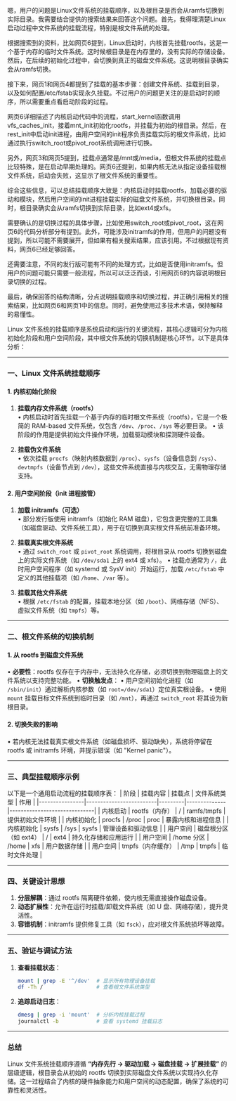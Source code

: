 嗯，用户的问题是Linux文件系统的挂载顺序，以及根目录是否会从ramfs切换到实际目录。我需要结合提供的搜索结果来回答这个问题。首先，我得理清楚Linux启动过程中文件系统的挂载流程，特别是根文件系统的处理。

根据搜索到的资料，比如网页6提到，Linux启动时，内核首先挂载rootfs，这是一个基于内存的临时文件系统。这时候根目录是在内存里的，没有实际的存储设备。然后，在后续的初始化过程中，会切换到真正的磁盘文件系统。这说明根目录确实会从ramfs切换。

接下来，网页1和网页4都提到了挂载的基本步骤：创建文件系统、挂载到目录，以及如何配置/etc/fstab实现永久挂载。不过用户的问题更关注的是启动时的顺序，所以需要重点看启动阶段的过程。

网页6详细描述了内核启动代码中的流程，start_kernel函数调用vfs_caches_init，接着mnt_init初始化rootfs，并挂载为初始的根目录。然后，在rest_init中启动init进程，由用户空间的init程序负责挂载实际的根文件系统，比如通过执行switch_root或pivot_root系统调用进行切换。

另外，网页3和网页5提到，挂载点通常是/mnt或/media，但根文件系统的挂载点比较特殊，是在启动早期处理的。网页6还提到，如果内核无法从指定设备挂载根文件系统，启动会失败，这显示了根文件系统的重要性。

综合这些信息，可以总结挂载顺序大致是：内核启动时挂载rootfs，加载必要的驱动和模块，然后用户空间的init进程挂载实际的磁盘文件系统，并切换根目录。同时，根目录确实会从ramfs切换到实际目录，比如ext4或xfs。

需要确认的是切换过程的具体步骤，比如使用switch_root或pivot_root，这在网页6的代码分析部分有提到。此外，可能涉及initramfs的作用，但用户的问题没有提到，所以可能不需要展开，但如果有相关搜索结果，应该引用。不过根据现有资料，网页6已经足够回答。

还需要注意，不同的发行版可能有不同的处理方式，比如是否使用initramfs。但用户的问题可能只需要一般流程，所以可以泛泛而谈，引用网页6的内容说明根目录切换的过程。

最后，确保回答的结构清晰，分点说明挂载顺序和切换过程，并正确引用相关的搜索结果，比如网页6和网页1中的信息。同时，避免使用过多技术术语，保持解释的易懂性。




Linux 文件系统的挂载顺序是系统启动和运行的关键流程，其核心逻辑可分为内核初始化阶段和用户空间阶段，其中根文件系统的切换机制是核心环节。以下是具体分析：

---

### **一、Linux 文件系统挂载顺序**
#### **1. 内核初始化阶段**
1. **挂载内存文件系统（rootfs）**  
   • 内核启动时首先挂载一个基于内存的临时根文件系统（rootfs），它是一个极简的 RAM-based 文件系统，仅包含 `/dev`、`/proc`、`/sys` 等必要目录。
   • 该阶段的作用是提供初始文件操作环境，加载驱动模块和探测硬件设备。

2. **挂载伪文件系统**  
   • 依次挂载 `procfs`（映射内核数据到 `/proc`）、`sysfs`（设备信息到 `/sys`）、`devtmpfs`（设备节点到 `/dev`），这些文件系统直接与内核交互，无需物理存储支持。

#### **2. 用户空间阶段（init 进程接管）**
1. **加载 initramfs（可选）**  
   • 部分发行版使用 initramfs（初始化 RAM 磁盘），它包含更完整的工具集（如磁盘驱动、文件系统工具），用于在切换到真实根文件系统前准备环境。

2. **挂载真实根文件系统**  
   • 通过 `switch_root` 或 `pivot_root` 系统调用，将根目录从 rootfs 切换到磁盘上的实际文件系统（如 `/dev/sda1` 上的 ext4 或 xfs）。
   • 挂载点通常为 `/`，此时用户空间程序（如 systemd 或 SysV init）开始运行，加载 `/etc/fstab` 中定义的其他挂载项（如 `/home`、`/var` 等）。

3. **挂载其他文件系统**  
   • 根据 `/etc/fstab` 的配置，挂载本地分区（如 `/boot`）、网络存储（NFS）、虚拟文件系统（如 `tmpfs`）等。

---

### **二、根文件系统的切换机制**
#### **1. 从 rootfs 到磁盘文件系统**
• **必要性**：rootfs 仅存在于内存中，无法持久化存储，必须切换到物理磁盘上的文件系统以支持完整功能。
• **切换触发点**：
  • 用户空间初始化进程（如 `/sbin/init`）通过解析内核参数（如 `root=/dev/sda1`）定位真实根设备。
  • 使用 `mount` 挂载目标文件系统到临时目录（如 `/mnt`），再通过 `switch_root` 将其设为新根目录。

#### **2. 切换失败的影响**
• 若内核无法挂载真实根文件系统（如磁盘损坏、驱动缺失），系统将停留在 rootfs 或 initramfs 环境，并提示错误（如 "Kernel panic"）。

---

### **三、典型挂载顺序示例**
以下是一个通用启动流程的挂载顺序表：
| 阶段           | 挂载内容                | 挂载点  | 文件系统类型 | 作用                         |
|----------------|-------------------------|---------|--------------|------------------------------|
| 内核启动       | rootfs（内存）          | /       | ramfs/tmpfs  | 提供初始文件环境             |
| 内核初始化     | procfs                  | /proc   | proc         | 暴露内核和进程信息           |
| 内核初始化     | sysfs                   | /sys    | sysfs        | 管理设备和驱动信息           |
| 用户空间       | 磁盘根分区（如 ext4）    | /       | ext4         | 持久化存储和应用运行         |
| 用户空间       | /home 分区              | /home   | xfs          | 用户数据存储                 |
| 用户空间       | tmpfs（内存缓存）        | /tmp    | tmpfs        | 临时文件处理                 |

---

### **四、关键设计思想**
1. **分层解耦**：通过 rootfs 隔离硬件依赖，使内核无需直接操作磁盘设备。
2. **动态扩展性**：允许在运行时挂载/卸载文件系统（如 U 盘、网络存储），提升灵活性。
3. **容错机制**：initramfs 提供修复工具（如 `fsck`），应对根文件系统损坏等故障。

---

### **五、验证与调试方法**
1. **查看挂载状态**：
   ```bash
   mount | grep -E '^/dev'  # 显示所有物理设备挂载
   df -Th /                 # 查看根文件系统类型
   ```
2. **追踪启动日志**：
   ```bash
   dmesg | grep -i 'mount'  # 分析内核挂载过程
   journalctl -b            # 查看 systemd 挂载日志
   ```

---

### **总结**
Linux 文件系统挂载顺序遵循 **“内存先行 → 驱动加载 → 磁盘挂载 → 扩展挂载”** 的层级逻辑，根目录会从初始的 rootfs 切换到实际磁盘文件系统以实现持久化存储。这一过程结合了内核的硬件抽象能力和用户空间的动态配置，确保了系统的可靠性和灵活性。